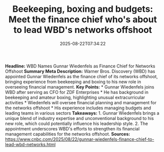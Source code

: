﻿---
title: "Beekeeping, boxing and budgets: Meet the finance chief who's about to lead WBD's networks offshoot"
date: "2025-08-22T07:34:22"
category: "Markets"
summary: ""
slug: "beekeeping boxing and budgets meet the finance chief whos ab"
source_urls:
  - "https://www.cnbc.com/2025/08/22/gunnar-wiedenfels-finance-chief-to-lead-wbd-networks.html"
seo:
  title: "Beekeeping, boxing and budgets: Meet the finance chief who's about to lead WBD's networks offshoot | Hash n Hedge"
  description: ""
  keywords: ["news", "markets", "brief"]
---
**Headline:** WBD Names Gunnar Wiedenfels as Finance Chief for Networks Offshoot  **Summary Meta Description:** Warner Bros. Discovery (WBD) has appointed Gunnar Wiedenfels as the finance chief of its networks offshoot, bringing experience from beekeeping and boxing to his new role in overseeing financial management.  **Key Points:**  * Gunnar Wiedenfels joins WBD after serving as CFO for ZDF Enterprises * He has background in beekeeping and amateur boxing, highlighting unusual extracurricular activities * Wiedenfels will oversee financial planning and management for the networks offshoot * His experience includes managing budgets and leading teams in various sectors  **Takeaways:**  1. Gunnar Wiedenfels brings a unique blend of industry expertise and unconventional background to his new role, which could potentially influence his leadership style. 2. The appointment underscores WBD's efforts to strengthen its financial management capabilities for the networks offshoot.  **Sources:** https://www.cnbc.com/2025/08/22/gunnar-wiedenfels-finance-chief-to-lead-wbd-networks.html 
